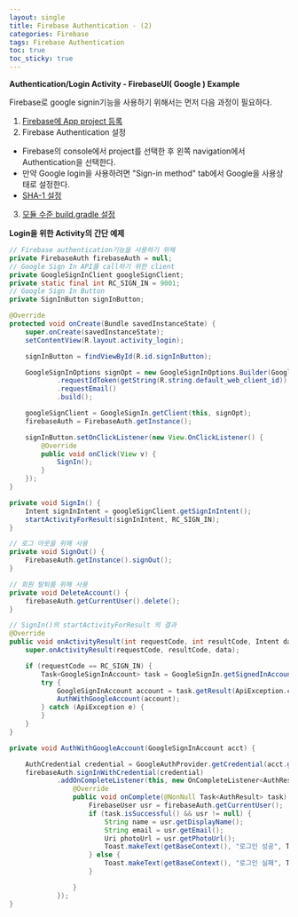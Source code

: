```yaml
---
layout: single
title: Firebase Authentication - (2)
categories: Firebase
tags: Firebase Authentication
toc: true  
toc_sticky: true
---
```

	

**Authentication/Login Activity - FirebaseUI( Google ) Example**

Firebase로 google signin기능을 사용하기 위해서는 먼저 다음 과정이 필요하다.
1. [Firebase에 App project 등록](https://firebase.google.com/docs/android/setup?hl=ko)
2. Firebase Authentication 설정
  - Firebase의 console에서 project를 선택한 후 왼쪽 navigation에서 Authentication을 선택한다.
  - 만약 Google login을 사용하려면 "Sign-in method" tab에서 Google을 사용상태로 설정한다.
  - [SHA-1 설정](https://nacallmania.github.io/firebase/gradle-sha1/)
3. [모듈 수준 build.gradle 설정](https://firebase.google.com/docs/auth/android/google-signin?hl=ko)

**Login을 위한 Activity의 간단 예제**
```java
// Firebase authentication기능을 사용하기 위해
private FirebaseAuth firebaseAuth = null;
// Google Sign In API를 call하기 위한 client
private GoogleSignInClient googleSignClient;
private static final int RC_SIGN_IN = 9001;
// Google Sign In Button
private SignInButton signInButton;

@Override
protected void onCreate(Bundle savedInstanceState) {
    super.onCreate(savedInstanceState);
    setContentView(R.layout.activity_login);

    signInButton = findViewById(R.id.signInButton);

    GoogleSignInOptions signOpt = new GoogleSignInOptions.Builder(GoogleSignInOptions.DEFAULT_SIGN_IN)
            .requestIdToken(getString(R.string.default_web_client_id))
            .requestEmail()
            .build();

    googleSignClient = GoogleSignIn.getClient(this, signOpt);
    firebaseAuth = FirebaseAuth.getInstance();

    signInButton.setOnClickListener(new View.OnClickListener() {
        @Override
        public void onClick(View v) {
            SignIn();
        }
    });
}

private void SignIn() {
    Intent signInIntent = googleSignClient.getSignInIntent();
    startActivityForResult(signInIntent, RC_SIGN_IN);
}

// 로그 아웃을 위해 사용
private void SignOut() {
    FirebaseAuth.getInstance().signOut();
}

// 회원 탈퇴를 위해 사용
private void DeleteAccount() {
    firebaseAuth.getCurrentUser().delete();
}

// SignIn()의 startActivityForResult 의 결과
@Override
public void onActivityResult(int requestCode, int resultCode, Intent data) {
    super.onActivityResult(requestCode, resultCode, data);

    if (requestCode == RC_SIGN_IN) {
        Task<GoogleSignInAccount> task = GoogleSignIn.getSignedInAccountFromIntent(data);
        try {
            GoogleSignInAccount account = task.getResult(ApiException.class);
            AuthWithGoogleAccount(account);
        } catch (ApiException e) {
        }
    }
}

private void AuthWithGoogleAccount(GoogleSignInAccount acct) {

    AuthCredential credential = GoogleAuthProvider.getCredential(acct.getIdToken(), null);
    firebaseAuth.signInWithCredential(credential)
            .addOnCompleteListener(this, new OnCompleteListener<AuthResult>() {
                @Override
                public void onComplete(@NonNull Task<AuthResult> task) {
                    FirebaseUser usr = firebaseAuth.getCurrentUser();
                    if (task.isSuccessful() && usr != null) {
                        String name = usr.getDisplayName();
                        String email = usr.getEmail();
                        Uri photoUrl = usr.getPhotoUrl();
                        Toast.makeText(getBaseContext(), "로그인 성공", Toast.LENGTH_SHORT).show();
                    } else {
                        Toast.makeText(getBaseContext(), "로그인 실패", Toast.LENGTH_SHORT).show();
                    }

                }
            });
}
```

